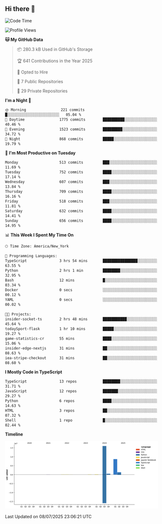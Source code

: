 ## Hi there 👋

<!--START_SECTION:waka-->
![Code Time](http://img.shields.io/badge/Code%20Time-377%20hrs%2057%20mins-blue)

![Profile Views](http://img.shields.io/badge/Profile%20Views-0-blue)

**🐱 My GitHub Data** 

> 📦 280.3 kB Used in GitHub's Storage 
 > 
> 🏆 641 Contributions in the Year 2025
 > 
> 💼 Opted to Hire
 > 
> 📜 7 Public Repositories 
 > 
> 🔑 29 Private Repositories 
 > 
**I'm a Night 🦉** 

```text
🌞 Morning                221 commits         █░░░░░░░░░░░░░░░░░░░░░░░░   05.04 % 
🌆 Daytime                1775 commits        ██████████░░░░░░░░░░░░░░░   40.46 % 
🌃 Evening                1523 commits        █████████░░░░░░░░░░░░░░░░   34.72 % 
🌙 Night                  868 commits         █████░░░░░░░░░░░░░░░░░░░░   19.79 % 
```
📅 **I'm Most Productive on Tuesday** 

```text
Monday                   513 commits         ███░░░░░░░░░░░░░░░░░░░░░░   11.69 % 
Tuesday                  752 commits         ████░░░░░░░░░░░░░░░░░░░░░   17.14 % 
Wednesday                607 commits         ███░░░░░░░░░░░░░░░░░░░░░░   13.84 % 
Thursday                 709 commits         ████░░░░░░░░░░░░░░░░░░░░░   16.16 % 
Friday                   518 commits         ███░░░░░░░░░░░░░░░░░░░░░░   11.81 % 
Saturday                 632 commits         ████░░░░░░░░░░░░░░░░░░░░░   14.41 % 
Sunday                   656 commits         ████░░░░░░░░░░░░░░░░░░░░░   14.95 % 
```


📊 **This Week I Spent My Time On** 

```text
🕑︎ Time Zone: America/New_York

💬 Programming Languages: 
TypeScript               3 hrs 54 mins       ████████████████░░░░░░░░░   63.55 % 
Python                   2 hrs 1 min         ████████░░░░░░░░░░░░░░░░░   32.95 % 
Bash                     12 mins             █░░░░░░░░░░░░░░░░░░░░░░░░   03.34 % 
Docker                   0 secs              ░░░░░░░░░░░░░░░░░░░░░░░░░   00.12 % 
YAML                     0 secs              ░░░░░░░░░░░░░░░░░░░░░░░░░   00.02 % 

🐱‍💻 Projects: 
insider-socket-ts        2 hrs 48 mins       ███████████░░░░░░░░░░░░░░   45.64 % 
todaySport-flask         1 hr 10 mins        █████░░░░░░░░░░░░░░░░░░░░   19.27 % 
game-statistics-cr       55 mins             ████░░░░░░░░░░░░░░░░░░░░░   15.06 % 
insider-edge-nextjs      31 mins             ██░░░░░░░░░░░░░░░░░░░░░░░   08.63 % 
iea-stripe-checkout      31 mins             ██░░░░░░░░░░░░░░░░░░░░░░░   08.60 % 
```

**I Mostly Code in TypeScript** 

```text
TypeScript               13 repos            ████████░░░░░░░░░░░░░░░░░   31.71 % 
JavaScript               12 repos            ███████░░░░░░░░░░░░░░░░░░   29.27 % 
Python                   6 repos             ████░░░░░░░░░░░░░░░░░░░░░   14.63 % 
HTML                     3 repos             ██░░░░░░░░░░░░░░░░░░░░░░░   07.32 % 
Shell                    1 repo              █░░░░░░░░░░░░░░░░░░░░░░░░   02.44 % 
```



**Timeline**

![Lines of Code chart](https://raw.githubusercontent.com/dikshithvishnu/dikshithvishnu/main/assets/bar_graph.png)


 Last Updated on 08/07/2025 23:06:21 UTC
<!--END_SECTION:waka-->
